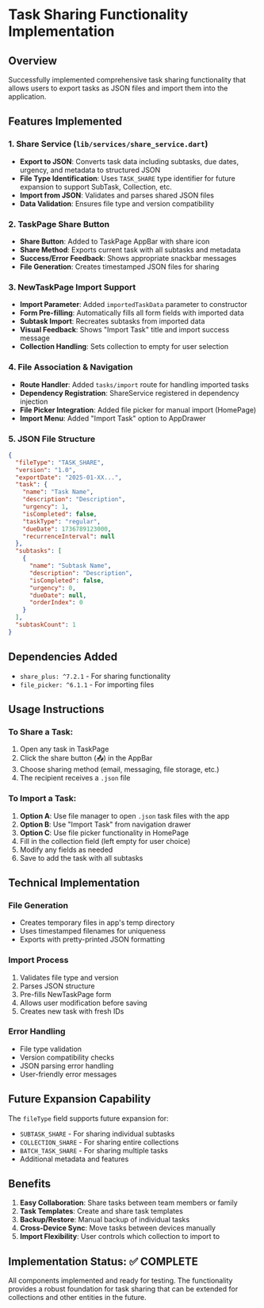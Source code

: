 # Task Sharing Functionality Implementation

## Overview
Successfully implemented comprehensive task sharing functionality that allows users to export tasks as JSON files and import them into the application.

## Features Implemented

### 1. **Share Service (`lib/services/share_service.dart`)**
- **Export to JSON**: Converts task data including subtasks, due dates, urgency, and metadata to structured JSON
- **File Type Identification**: Uses `TASK_SHARE` type identifier for future expansion to support SubTask, Collection, etc.
- **Import from JSON**: Validates and parses shared JSON files
- **Data Validation**: Ensures file type and version compatibility

### 2. **TaskPage Share Button**
- **Share Button**: Added to TaskPage AppBar with share icon
- **Share Method**: Exports current task with all subtasks and metadata
- **Success/Error Feedback**: Shows appropriate snackbar messages
- **File Generation**: Creates timestamped JSON files for sharing

### 3. **NewTaskPage Import Support**
- **Import Parameter**: Added `importedTaskData` parameter to constructor
- **Form Pre-filling**: Automatically fills all form fields with imported data
- **Subtask Import**: Recreates subtasks from imported data
- **Visual Feedback**: Shows "Import Task" title and import success message
- **Collection Handling**: Sets collection to empty for user selection

### 4. **File Association & Navigation**
- **Route Handler**: Added `tasks/import` route for handling imported tasks
- **Dependency Registration**: ShareService registered in dependency injection
- **File Picker Integration**: Added file picker for manual import (HomePage)
- **Import Menu**: Added "Import Task" option to AppDrawer

### 5. **JSON File Structure**
```json
{
  "fileType": "TASK_SHARE",
  "version": "1.0",
  "exportDate": "2025-01-XX...",
  "task": {
    "name": "Task Name",
    "description": "Description",
    "urgency": 1,
    "isCompleted": false,
    "taskType": "regular",
    "dueDate": 1736789123000,
    "recurrenceInterval": null
  },
  "subtasks": [
    {
      "name": "Subtask Name",
      "description": "Description",
      "isCompleted": false,
      "urgency": 0,
      "dueDate": null,
      "orderIndex": 0
    }
  ],
  "subtaskCount": 1
}
```

## Dependencies Added
- `share_plus: ^7.2.1` - For sharing functionality
- `file_picker: ^6.1.1` - For importing files

## Usage Instructions

### To Share a Task:
1. Open any task in TaskPage
2. Click the share button (📤) in the AppBar
3. Choose sharing method (email, messaging, file storage, etc.)
4. The recipient receives a `.json` file

### To Import a Task:
1. **Option A**: Use file manager to open `.json` task files with the app
2. **Option B**: Use "Import Task" from navigation drawer
3. **Option C**: Use file picker functionality in HomePage
4. Fill in the collection field (left empty for user choice)
5. Modify any fields as needed
6. Save to add the task with all subtasks

## Technical Implementation

### File Generation
- Creates temporary files in app's temp directory
- Uses timestamped filenames for uniqueness
- Exports with pretty-printed JSON formatting

### Import Process
1. Validates file type and version
2. Parses JSON structure
3. Pre-fills NewTaskPage form
4. Allows user modification before saving
5. Creates new task with fresh IDs

### Error Handling
- File type validation
- Version compatibility checks
- JSON parsing error handling
- User-friendly error messages

## Future Expansion Capability
The `fileType` field supports future expansion for:
- `SUBTASK_SHARE` - For sharing individual subtasks
- `COLLECTION_SHARE` - For sharing entire collections
- `BATCH_TASK_SHARE` - For sharing multiple tasks
- Additional metadata and features

## Benefits
1. **Easy Collaboration**: Share tasks between team members or family
2. **Task Templates**: Create and share task templates
3. **Backup/Restore**: Manual backup of individual tasks
4. **Cross-Device Sync**: Move tasks between devices manually
5. **Import Flexibility**: User controls which collection to import to

## Implementation Status: ✅ COMPLETE
All components implemented and ready for testing. The functionality provides a robust foundation for task sharing that can be extended for collections and other entities in the future.